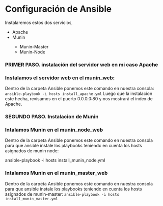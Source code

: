 # Configuración de Ansible

Instalaremos estos dos servicios,
<ul>
  <li>Apache</li>
  <li>Munin</li>
  <ul>
    <li>Munin-Master</li>
    <li>Munin-Node</li>
  </ul>
</ul>

<h3>PRIMER PASO. instalación del servidor web en mi caso Apache</h3>

### Instalamos el servidor web en el munin_web:

Dentro de la carpeta Ansible ponemos este comando en nuestra consola: 
``
ansible-playbook -i hosts install_apache.yml
``
Luego que la instalacion este hecha, revisamos en el puerto 0.0.0.0:80 y nos mostrará el index de Apache.

<h3>SEGUNDO PASO. Instalacion de Munin</h3>

### Intalamos Munin en el munin_node_web

Dentro de la carpeta Ansible ponemos este comando en nuestra consola para que ansible instale los playbooks teniendo en cuenta los hosts asignados de munin node:

ansible-playbook -i hosts install_munin_node.yml

### Intalamos Munin en el munin_master_web

Dentro de la carpeta Ansible ponemos este comando en nuestra consola para que ansible instale los playbooks teniendo en cuenta los hosts asignados de munin-master:
``
ansible-playbook -i hosts install_munin_master.yml
``
